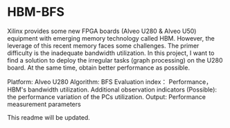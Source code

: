 # HBM-BFS

Xilinx provides some new FPGA boards (Alveo U280 & Alveo U50) equipment with emerging memory technology called HBM. However, the leverage of this recent memory faces some challenges. The primer difficulty is the inadequate bandwidth utilization. In this project, I want to find a solution to deploy the irregular tasks (graph processing)  on the U280 board. At the same time, obtain better performance as possible.

Platform: Alveo U280
Algorithm: BFS
Evaluation index： Performance， HBM's bandwidth utilization.
Additional observation indicators (Possible): the performance variation of the PCs utilization.
Output: Performance measurement parameters


This readme will be updated.
